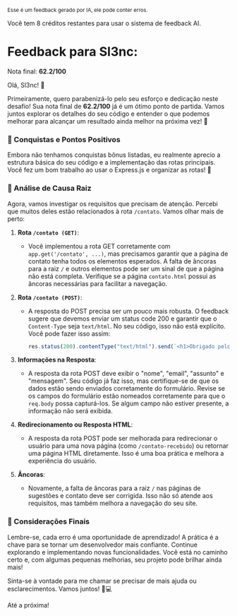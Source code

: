 <sup>Esse é um feedback gerado por IA, ele pode conter erros.</sup>

Você tem 8 créditos restantes para usar o sistema de feedback AI.

# Feedback para Sl3nc:

Nota final: **62.2/100**

Olá, Sl3nc! 🚀

Primeiramente, quero parabenizá-lo pelo seu esforço e dedicação neste desafio! Sua nota final de **62.2/100** já é um ótimo ponto de partida. Vamos juntos explorar os detalhes do seu código e entender o que podemos melhorar para alcançar um resultado ainda melhor na próxima vez! 🎉

### 🎉 Conquistas e Pontos Positivos

Embora não tenhamos conquistas bônus listadas, eu realmente aprecio a estrutura básica do seu código e a implementação das rotas principais. Você fez um bom trabalho ao usar o Express.js e organizar as rotas! 👏

### 🚀 Análise de Causa Raiz

Agora, vamos investigar os requisitos que precisam de atenção. Percebi que muitos deles estão relacionados à rota `/contato`. Vamos olhar mais de perto:

1. **Rota `/contato (GET)`**:
   - Você implementou a rota GET corretamente com `app.get('/contato', ...)`, mas precisamos garantir que a página de contato tenha todos os elementos esperados. A falta de âncoras para a raiz `/` e outros elementos pode ser um sinal de que a página não está completa. Verifique se a página `contato.html` possui as âncoras necessárias para facilitar a navegação.

2. **Rota `/contato (POST)`**:
   - A resposta do POST precisa ser um pouco mais robusta. O feedback sugere que devemos enviar um status code 200 e garantir que o `Content-Type` seja `text/html`. No seu código, isso não está explícito. Você pode fazer isso assim:
     ```javascript
     res.status(200).contentType("text/html").send(`<h1>Obrigado pelo contato ${jsonData.nome}!</h1>...`);
     ```

3. **Informações na Resposta**:
   - A resposta da rota POST deve exibir o "nome", "email", "assunto" e "mensagem". Seu código já faz isso, mas certifique-se de que os dados estão sendo enviados corretamente do formulário. Revise se os campos do formulário estão nomeados corretamente para que o `req.body` possa capturá-los. Se algum campo não estiver presente, a informação não será exibida.

4. **Redirecionamento ou Resposta HTML**:
   - A resposta da rota POST pode ser melhorada para redirecionar o usuário para uma nova página (como `/contato-recebido`) ou retornar uma página HTML diretamente. Isso é uma boa prática e melhora a experiência do usuário.

5. **Âncoras**:
   - Novamente, a falta de âncoras para a raiz `/` nas páginas de sugestões e contato deve ser corrigida. Isso não só atende aos requisitos, mas também melhora a navegação do seu site.

### 🌟 Considerações Finais

Lembre-se, cada erro é uma oportunidade de aprendizado! A prática é a chave para se tornar um desenvolvedor mais confiante. Continue explorando e implementando novas funcionalidades. Você está no caminho certo e, com algumas pequenas melhorias, seu projeto pode brilhar ainda mais! 

Sinta-se à vontade para me chamar se precisar de mais ajuda ou esclarecimentos. Vamos juntos! 💪💻

Até a próxima!